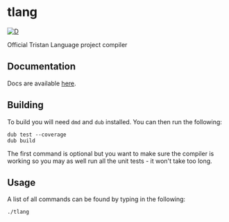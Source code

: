 tlang
=====

[ ![D](https://github.com/tbklang/tlang/actions/workflows/d.yml/badge.svg?branch=vardec_varass_dependency) ](https://github.com/tbklang/tlang/actions/workflows/d.yml)

Official Tristan Language project compiler

## Documentation

Docs are available [here](http://deavmi.assigned.network/projects/tlang/).

## Building

To build you will need `dmd` and `dub` installed. You can then run the following:

```
dub test --coverage
dub build
```

The first command is optional but you want to make sure the compiler is working so you may
as well run all the unit tests - it won't take too long.

## Usage

A list of all commands can be found by typing in the following:

```
./tlang
```
